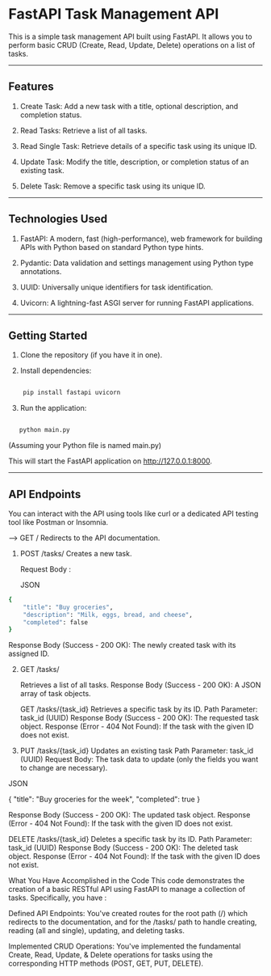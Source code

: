 # FastAPI Task Management API

This is a simple task management API built using FastAPI. It allows you to perform basic CRUD (Create, Read, Update, Delete) operations on a list of tasks.

---

## Features

   1. Create Task: Add a new task with a title, optional description, and completion status.
   
   2. Read Tasks: Retrieve a list of all tasks.

   3. Read Single Task: Retrieve details of a specific task using its unique ID.
   
   4. Update Task: Modify the title, description, or completion status of an existing task.  
   
   5. Delete Task: Remove a specific task using its unique ID.

---

## Technologies Used

  1. FastAPI: A modern, fast (high-performance), web framework for building APIs with Python based on standard Python type hints.
  
  2. Pydantic: Data validation and settings management using Python type annotations.
  
  3. UUID: Universally unique identifiers for task identification.
  
  4. Uvicorn: A lightning-fast ASGI server for running FastAPI applications.  

---

## Getting Started

1. Clone the repository (if you have it in one).

2. Install dependencies:
```Bash

    pip install fastapi uvicorn

```

3. Run the application:

```Bash

   python main.py

```
   (Assuming your Python file is named main.py)

   This will start the FastAPI application on http://127.0.0.1:8000.

---

## API Endpoints

You can interact with the API using tools like curl or a dedicated API testing tool like Postman or Insomnia.

--> GET /
     Redirects to the API documentation.

1. POST /tasks/
     Creates a new task.

     Request Body :

     JSON
```bash
{
    "title": "Buy groceries",
    "description": "Milk, eggs, bread, and cheese",
    "completed": false
}
```
Response Body (Success - 200 OK): The newly created task with its assigned ID.

2. GET /tasks/

   Retrieves a list of all tasks.
   Response Body (Success - 200 OK): A JSON array of task objects.


   GET /tasks/{task_id}
   Retrieves a specific task by its ID.
   Path Parameter: task_id (UUID)
   Response Body (Success - 200 OK): The requested task object.
   Response (Error - 404 Not Found): If the task with the given ID does not exist.

3. PUT /tasks/{task_id}
   Updates an existing task
   Path Parameter: task_id (UUID)
   Request Body: The task data to update (only the fields you want to change are necessary).

JSON

{
    "title": "Buy groceries for the week",
    "completed": true
}

Response Body (Success - 200 OK): The updated task object.
Response (Error - 404 Not Found): If the task with the given ID does not exist.


DELETE /tasks/{task_id}
Deletes a specific task by its ID.
Path Parameter: task_id (UUID)
Response Body (Success - 200 OK): The deleted task object.
Response (Error - 404 Not Found): If the task with the given ID does not exist.

What You Have Accomplished in the Code 
This code demonstrates the creation of a basic RESTful API using FastAPI to manage a collection of tasks. Specifically, you have :

Defined API Endpoints: You've created routes for the root path (/) which redirects to the documentation, and for the /tasks/ path to handle creating, reading (all and single), updating, and deleting tasks.

Implemented CRUD Operations: You've implemented the fundamental Create, Read, Update, & Delete operations for tasks using the corresponding HTTP methods (POST, GET, PUT, DELETE).
